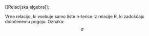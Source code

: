 [[Relacijska algebra]];

Vrne relacijo, ki vsebuje samo tiste n-terice iz relacije R, ki zadoščajo določenemu pogoju.
Oznaka:
$$\sigma$$
